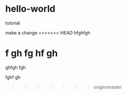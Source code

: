 # hello-world
tutorial

make a change
<<<<<<< HEAD
hfghfgh

f
gh
fg
hf
gh
=======
ghfgh
fgh

fghf
gh
>>>>>>> origin/master
